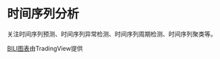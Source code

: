 # 时间序列分析

关注时间序列预测、时间序列异常检测、时间序列周期检测、时间序列聚类等。

<!-- TradingView Widget BEGIN -->
<div class="tradingview-widget-container">
  <div id="tradingview_fd002"></div>
  <div class="tradingview-widget-copyright"><a href="https://cn.tradingview.com/symbols/NASDAQ-BILI/" rel="noopener" target="_blank"><span class="blue-text">BILI图表</span></a>由TradingView提供</div>
  <script type="text/javascript" src="https://s3.tradingview.com/tv.js"></script>
  <script type="text/javascript">
  new TradingView.widget(
  {
  "width": 980,
  "height": 500,
  "symbol": "NASDAQ:BILI",
  "interval": "W",
  "timezone": "Asia/Shanghai",
  "theme": "light",
  "style": "2",
  "locale": "zh_CN",
  "toolbar_bg": "#f1f3f6",
  "enable_publishing": false,
  "allow_symbol_change": true,
  "container_id": "tradingview_fd002"
}
  );
  </script>
</div>
<!-- TradingView Widget END -->


